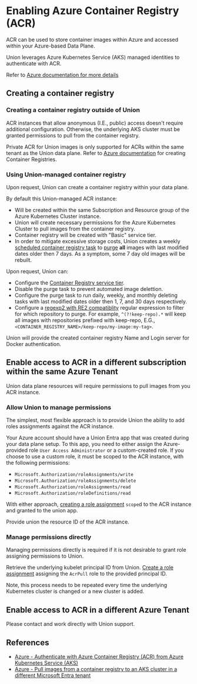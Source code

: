 # Enabling Azure Container Registry (ACR)

ACR can be used to store container images within Azure and accessed within your Azure-based Data Plane.

Union leverages Azure Kubernetes Service (AKS) managed identities to authenticate with ACR.

Refer to [Azure documentation for more details](https://learn.microsoft.com/en-us/azure/container-registry/authenticate-kubernetes-options)

## Creating a container registry

### Creating a container registry outside of Union

ACR instances that allow anonymous (I.E., public) access doesn't require additional configuration. Otherwise, the underlying AKS cluster must be granted permissions to pull from the container registry.

Private ACR for Union images is only supported for ACRs within the same tenant as the Union data plane. Refer to [Azure documentation](https://learn.microsoft.com/en-us/azure/container-registry/container-registry-get-started-portal?tabs=azure-cli) for creating Container Registries.

### Using Union-managed container registry

Upon request, Union can create a container registry within your data plane.

By default this Union-managed ACR instance:

* Will be created within the same Subscription and Resource group of the Azure Kubernetes Cluster instance.
* Union will create necessary permissions for the Azure Kubernetes Cluster to pull images from the container registry.
* Container registry will be created with "Basic" service tier.
* In order to mitigate excessive storage costs, Union creates a weekly [scheduled container registry task](https://learn.microsoft.com/en-us/azure/container-registry/container-registry-tasks-scheduled) to [purge](https://learn.microsoft.com/en-us/azure/container-registry/container-registry-auto-purge#use-the-purge-command) **all** images with last modified dates older then 7 days. As a symptom, some 7 day old images will be rebuilt.

Upon request, Union can:

* Configure the [Container Registry service tier](https://learn.microsoft.com/en-us/azure/container-registry/container-registry-skus).
* Disable the purge task to prevent automated image delettion.
* Configure the purge task to run daily, weekly, and monthly deleting tasks with last modified dates older then 1, 7, and 30 days respectively.
* Configure a [regexp2 with RE2 compatiblity](https://github.com/dlclark/regexp2) regular expression to filter for which repository to purge. For example, `^(?!keep-repo).*` will keep all images with repositories prefixed with keep-repo, E.G., `<CONTAINER_REGISTRY_NAME>/keep-repo/my-image:my-tag>`.

Union will provide the created container registry Name and Login server for Docker authentication.

## Enable access to ACR in a different subscription within the same Azure Tenant

Union data plane resources will require permissions to pull images from you ACR instance.

### Allow Union to manage permissions

The simplest, most flexible approach is to provide Union the ability to add roles assignments against the ACR instance.

Your Azure account should have a Union Entra app that was created during your data plane setup. To this app, you need to either assign the Azure-provided role `User Access Administrator` or a custom-created role. If you choose to use a custom role, it must be scoped to the ACR instance, with the following permissions:

* `Microsoft.Authorization/roleAssignments/write`
* `Microsoft.Authorization/roleAssignments/delete`
* `Microsoft.Authorization/roleAssignments/read`
* `Microsoft.Authorization/roleDefinitions/read`

With either approach, [creating a role assignment](https://learn.microsoft.com/en-us/azure/role-based-access-control/role-assignments-portal) `scope`d to the ACR instance and granted to the union app.

Provide union the resource ID of the ACR instance.

### Manage permissions directly

Managing permissions directly is required if it is not desirable to grant role assigning permissions to Union.

Retrieve the underlying kubelet principal ID from Union. [Create a role assignment]((https://learn.microsoft.com/en-us/azure/role-based-access-control/role-assignments-portal)) assigning the `AcrPull` role to the provided principal ID.

Note, this process needs to be repeated every time the underlying Kubernetes cluster is changed or a new cluster is added.

## Enable access to ACR in a different Azure Tenant

Please contact and work directly with Union support.

## References

* [Azure - Authenticate with Azure Container Registry (ACR) from Azure Kubernetes Service (AKS)](https://learn.microsoft.com/en-us/azure/aks/cluster-container-registry-integration?toc=%2Fazure%2Fcontainer-registry%2Ftoc.json&bc=%2Fazure%2Fcontainer-registry%2Fbreadcrumb%2Ftoc.json&tabs=azure-cli)
* [Azure - Pull images from a container registry to an AKS cluster in a different Microsoft Entra tenant](https://learn.microsoft.com/en-us/azure/container-registry/authenticate-aks-cross-tenant)
